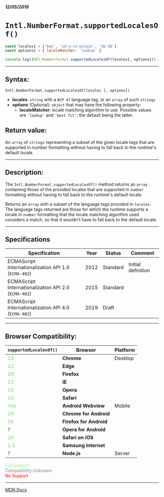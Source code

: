 ##### 12/05/2019
# `Intl.NumberFormat.supportedLocalesOf()`

```js
const locales1 = ['ban', 'id-u-co-pinyin', 'de-ID']
const options1 = { localeMatcher: 'lookup' }

console.log(Intl.NumberFormat.supportedLocalesOf(locales1, options1)) // ['id-u-co-pinyin', 'de-ID']
```

---

## Syntax:
`Intl.NumberFormat.supportedLocalesOf(locales [, options])`

* **locales**: `string` with a `BCP 47` language tag, or an `array` of such `strings`
* **options** (Optional): `object` that may have the following property:
  * **localeMatcher**: locale matching algorithm to use.  Possible values are `'lookup'` and `'best fit'`; the default being the latter. 

## Return value:
An `array` of `strings` representing a subset of the given locale tags that are supported in number formatting without having to fall back to the runtime's default locale.

---

## Description:
The `Intl.NumberFormat.supportedLocalesOf()` method returns an `array` containing those of the provided locales that are supported in `number` formatting without having to fall back to the runtime's default locale.

Returns an `array` with a subset of the language tags provided in `locales`.  The language tags returned are those for which the runtime supports a locale in `number` formatting that the locale matching algorithm used considers a match, so that it wouldn't have to fall back to the default locale.

---

## Specifications
| Specification | Year | Status | Comment |
|---|---|---|---|
| ECMAScript Internationalization API 1.0 (`ECMA-402`) | 2012 | Standard | Initial definition |
| ECMAScript Internationalization API 2.0 (`ECMA-402`) | 2015 | Standard |  |
| ECMAScript Internationalization API 4.0 (`ECMA-402`) | 2019 | Draft |  |

---

## Browser Compatibility:
| `supportedLocalesOf()` | Browser | Platform |
|---|---|---|
| <span style="color: lightgreen">**24**</span> | **Chrome** | Desktop | 
| <span style="color: lightgreen">**12**</span> | **Edge** || 
| <span style="color: lightgreen">**29**</span> | **Firefox** || 
| <span style="color: lightgreen">**11**</span> | **IE** || 
| <span style="color: lightgreen">**15**</span> | **Opera** || 
| <span style="color: lightgreen">**10**</span> | **Safari** || 
| <span style="color: lightgreen">**Yes**</span> | **Android Webview** | Mobile | 
| <span style="color: lightgreen">**26**</span> | **Chrome for Android** || 
| <span style="color: lightgreen">**56**</span> | **Firefox for Android** || 
| <span style="color: grey">**?**</span> | **Opera for Android** || 
| <span style="color: lightgreen">**10**</span> | **Safari on iOS** || 
| <span style="color: lightgreen">**1.5**</span> | **Samsung Internet** || 
| <span style="color: grey">**?**</span> | **Node.js** | Server | 

<span style="color: lightgreen">Full Support</span>  
<span style="color: grey">Compatibility Unknown</span>  
<span style="color: red">No Support</span>

---

[MDN Docs](https://developer.mozilla.org/en-US/docs/Web/JavaScript/Reference/Global_Objects/NumberFormat/supportedLocalesOf)